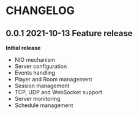 # CHANGELOG

## 0.0.1 2021-10-13 Feature release
**Initial release**
- NIO mechanism
- Server configuration
- Events handling
- Player and Room management
- Session management
- TCP, UDP and WebSocket support
- Server monitoring
- Schedule management
